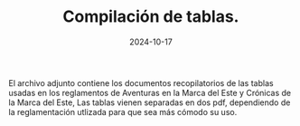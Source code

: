 ﻿---
title: Compilación de tablas.
summary:  Recopilacion de las tablas incluidas en los reglamentos de Aventuras en la Marca del Este y Cronicas de la Marca del Este
authors:
- José Francisco Asensi.
date: 2024-10-17
type: post
categories:
- Comunidad
tags:
- Reglamento
minlevels: ""
maxlevels: ""
prices:
session: ""
mincharacters: ""
maxcharacters: ""
eval:  no oficial
cover: "compilacion-de-tablas.jpg"
download: "compilacion-de-tablas.rar"
moreinfo: ""
license: "OGL"
draft: false
---
El archivo adjunto contiene los documentos recopilatorios de las tablas usadas en los reglamentos de Aventuras en la Marca del Este y Crónicas de la Marca del Este,
Las tablas vienen separadas en dos pdf, dependiendo de la reglamentación utlizada para que sea más cómodo su uso.
